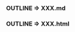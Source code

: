 <!--
 * @Author: your name
 * @Date: 2021-04-20 10:36:33
 * @LastEditTime: 2021-04-20 14:40:34
 * @LastEditors: Please set LastEditors
 * @Description: In User Settings Edit
 * @FilePath: /Interview Files/README.md
-->

### OUTLINE => XXX.md

### OUTLINE => XXX.html
